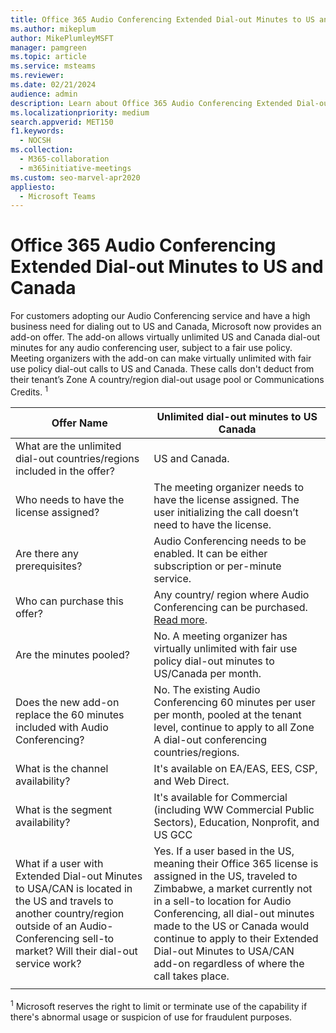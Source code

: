 ```yaml
---
title: Office 365 Audio Conferencing Extended Dial-out Minutes to US and Canada
ms.author: mikeplum
author: MikePlumleyMSFT
manager: pamgreen
ms.topic: article
ms.service: msteams
ms.reviewer: 
ms.date: 02/21/2024
audience: admin
description: Learn about Office 365 Audio Conferencing Extended Dial-out Minutes to US and Canada.
ms.localizationpriority: medium
search.appverid: MET150
f1.keywords:
  - NOCSH
ms.collection: 
  - M365-collaboration
  - m365initiative-meetings
ms.custom: seo-marvel-apr2020
appliesto: 
  - Microsoft Teams
---
```


# Office 365 Audio Conferencing Extended Dial-out Minutes to US and Canada

For customers adopting our Audio Conferencing service and have a high business need for dialing out to US and Canada, Microsoft now provides an add-on offer. The add-on allows virtually unlimited US and Canada dial-out minutes for any audio conferencing user, subject to a fair use policy. Meeting organizers with the add-on can make virtually unlimited with fair use policy dial-out calls to US and Canada. These calls don't deduct from their tenant’s Zone A country/region dial-out usage pool or Communications Credits. <sup>1</sup>

|Offer Name | Unlimited dial-out minutes to US Canada |
|-----|------|
| What are the unlimited dial-out countries/regions included in the offer?| US and Canada.|
| Who needs to have the license assigned? | The meeting organizer needs to have the license assigned. The user initializing the call doesn’t need to have the license. |
| Are there any prerequisites? | Audio Conferencing needs to be enabled. It can be either subscription or per-minute service.|
| Who can purchase this offer? | Any country/ region where Audio Conferencing can be purchased. [Read more](country-and-region-availability-for-audio-conferencing-and-calling-plans/country-and-region-availability-for-audio-conferencing-and-calling-plans.md).|
| Are the minutes pooled?  |No. A meeting organizer has virtually unlimited with fair use policy dial-out minutes to US/Canada per month. |
| Does the new add-on replace the 60 minutes included with Audio Conferencing? | No. The existing Audio Conferencing 60 minutes per user per month, pooled at the tenant level, continue to apply to all Zone A dial-out conferencing countries/regions.|
| What is the channel availability?  | It's available on EA/EAS, EES, CSP, and Web Direct.  |
| What is the segment availability? | It's available for Commercial (including WW Commercial Public Sectors), Education, Nonprofit, and US GCC |
| What if a user with Extended Dial-out Minutes to USA/CAN is located in the US and travels to another country/region outside of an Audio-Conferencing sell-to market? Will their dial-out service work? | Yes. If a user based in the US, meaning their Office 365 license is assigned in the US, traveled to Zimbabwe, a market currently not in a sell-to location for Audio Conferencing, all dial-out minutes made to the US or Canada would continue to apply to their Extended Dial-out Minutes to USA/CAN add-on regardless of where the call takes place. |
|||

<sup>1</sup> Microsoft reserves the right to limit or terminate use of the capability if there's abnormal usage or suspicion of use for fraudulent purposes.
